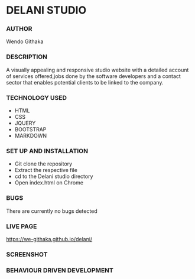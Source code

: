 # DELANI STUDIO

### AUTHOR
Wendo Githaka

### DESCRIPTION
A visually appealing and responsive studio website with a detailed account of services offered,jobs done by the software developers and a contact sector that enables potential clients to be linked to the company.

### TECHNOLOGY USED
* HTML
* CSS
* JQUERY
* BOOTSTRAP
* MARKDOWN

### SET UP AND INSTALLATION

* Git clone the repository
* Extract the respective file
* cd to the Delani studio directory
* Open index.html on Chrome

### BUGS

There are currently no bugs detected

### LIVE PAGE 
https://we-githaka.github.io/delani/

### SCREENSHOT


### BEHAVIOUR DRIVEN DEVELOPMENT

